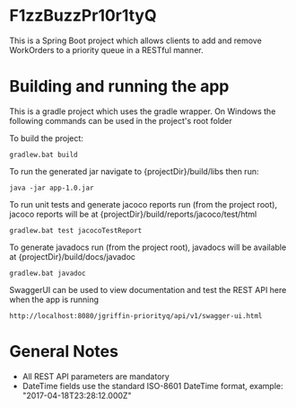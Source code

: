 # F1zzBuzzPr10r1tyQ
This is a Spring Boot project which allows clients to add and remove WorkOrders to a priority queue in a RESTful manner.

# Building and running the app
This is a gradle project which uses the gradle wrapper.
On Windows the following commands can be used in the project's root folder

To build the project:
````
gradlew.bat build
````
To run the generated jar navigate to {projectDir}/build/libs then run:
````
java -jar app-1.0.jar
````
To run unit tests and generate jacoco reports run (from the project root), jacoco reports will be  at {projectDir}/build/reports/jacoco/test/html
````
gradlew.bat test jacocoTestReport
````
To generate javadocs run (from the project root), javadocs will be available at {projectDir}/build/docs/javadoc
````
gradlew.bat javadoc
````
SwaggerUI can be used to view documentation and test the REST API here when the app is running
````
http://localhost:8080/jgriffin-priorityq/api/v1/swagger-ui.html
````

# General Notes
* All REST API parameters are mandatory
* DateTime fields use the standard ISO-8601 DateTime format, example: "2017-04-18T23:28:12.000Z"
